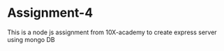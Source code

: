 # Assignment-4
 This is a node js assignment from 10X-academy to create express server using mongo DB

